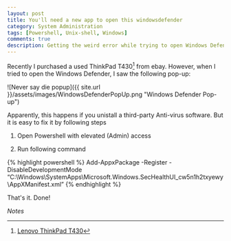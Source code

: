 ```yaml
---
layout: post
title: You'll need a new app to open this windowsdefender
category: System Administration
tags: [Powershell, Unix-shell, Windows]
comments: true
description: Getting the weird error while trying to open Windows Defender, follow on.
---
```


Recently I purchased a used ThinkPad T430[^fn1] from ebay. However, when I tried to open the Windows Defender, I saw the following pop-up:

![Never say die popup]({{ site.url }}/assets/images/WindowsDefenderPopUp.png "Windows Defender Pop-up")

Apparently, this happens if you unistall a third-party Anti-virus software. But it is easy to fix it by following steps

1. Open Powershell with elevated (Admin) access

2. Run following command


{% highlight powershell %}
Add-AppxPackage -Register -DisableDevelopmentMode “C:\Windows\SystemApps\Microsoft.Windows.SecHealthUI_cw5n1h2txyewy\AppXManifest.xml”
{% endhighlight %}

That's it. Done!

*Notes*


[^fn1]: [Lenovo ThinkPad T430](https://www.lenovo.com/us/en/laptops/thinkpad/t-series/t430/)
